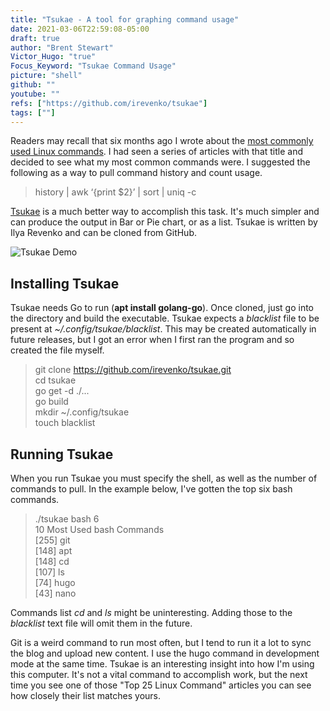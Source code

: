 ```yaml
---
title: "Tsukae - A tool for graphing command usage"
date: 2021-03-06T22:59:08-05:00
draft: true
author: "Brent Stewart"
Victor_Hugo: "true"
Focus_Keyword: "Tsukae Command Usage"
picture: "shell"
github: ""
youtube: ""
refs: ["https://github.com/irevenko/tsukae"]
tags: [""]
---
```

Readers may recall that six months ago I wrote about the [most commonly used Linux commands](/200817_MostCommonLinuxCommand).  I had seen a series of articles with that title and decided to see what my most common commands were.  I suggested the following as a way to pull command history and count usage.
> history | awk ‘{print $2}’ | sort | uniq -c

[Tsukae](https://github.com/irevenko/tsukae) is a much better way to accomplish this task.  It's much simpler and can produce the output in Bar or Pie chart, or as a list.  Tsukae is written by Ilya Revenko and can be cloned from GitHub.

![Tsukae Demo](/tsukae.gif)

## Installing Tsukae
Tsukae needs Go to run (__apt install golang-go__).  Once cloned, just go into the directory and build the executable.  Tsukae expects a _blacklist_ file to be present at _~/.config/tsukae/blacklist_.  This may be created automatically in future releases, but I got an error when I first ran the program and so created the file myself.

> git clone https://github.com/irevenko/tsukae.git  
cd tsukae  
go get -d ./...  
go build   
mkdir ~/.config/tsukae  
touch blacklist  

## Running Tsukae
When you run Tsukae you must specify the shell, as well as the number of commands to pull.  In the example below, I've gotten the top six bash commands.

> ./tsukae bash 6  
10 Most Used bash Commands  
[255] git  
[148] apt  
[148] cd  
[107] ls  
[74] hugo  
[43] nano  

Commands list _cd_ and _ls_ might be uninteresting.  Adding those to the _blacklist_ text file will omit them in the future.

Git is a weird command to run most often, but I tend to run it a lot to sync the blog and upload new content.  I use the hugo command in development mode at the same time.  Tsukae is an interesting insight into how I'm using this computer.  It's not a vital command to accomplish work, but the next time you see one of those "Top 25 Linux Command" articles you can see how closely their list matches yours.
